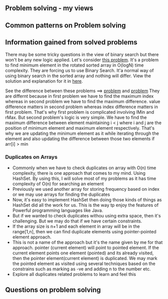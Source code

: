 ## Problem solving - my views

## Common patterns on Problem solving

## Information gained from solved problems

  There may be some tricky questions in the view of binary search but there won't be any new logic applied. Let's
  consider [this problem](https://leetcode.com/problems/find-minimum-in-rotated-sorted-array/description/).
  It's a problem to find minimum element in the rotated sorted array in O(logN) time complexity.
  They are forcing us to use Binary Search. It'a normal way of using binary search in the sorted array and nothing will differ.
  View the solution and explanation for it in [here](https://github.com/Danusshkumar/LeetCode-problems/blob/main/minimumElementInO(logn).java).

  See the difference between these problems ==> [problem](https://practice.geeksforgeeks.org/problems/maximum-index-1587115620/1) and [problem](https://leetcode.com/problems/maximum-difference-between-increasing-elements/description/)
   They are differnt because in first problem we have to find the maximum index whereas in second problem we have to find the maximum difference.
  value difference matters in second problem whereas index difference matters in first problem. That's why first problem is complicated involving lMin and
  rMax. 
  But second problem's logic is very simple. We have to find the maximum difference between element maintaining i < j where i and j are the position of minimum element and maximum element respectively. That's why we are updating the minimum element as it while iterating through the element and also updating the difference between those two elements if arr[i] > min

### Duplicates on Arrays

- Commonly when we have to check duplicates on array with O(n) time complexity, there is one approach that comes to my mind. Using HashSet. By using this, I will solve most of my problems as it has time complexity of O(n) for searching an element
- Previously we used another array for storing frequency based on index or we may use arrays for finding the duplicates
- Now, it's easy to implement HashSet then doing those kinds of things as HashSet did all the work for us. This is the way tp enjoy the features of Powerful programming languages
 like Java.
- But if we wanted to check duplicates withou using extra space, then it's challenging. But we may do that if we have certain constraints. 
- If the array size is n+1 and each element in array will be in the range[1,n], then we can find duplicate elements using pointer-pointed element approach. 
- This is not a name of the approach but it's the name given by me for that approach. pointer (current element) will point to pointed element. If the current element points one element (pointed) and its already visited, then the pointer element(current element) is duplicated. We may mark the pointed element as visited using several techniques based on the constrains such as marking as -ve and adding n to the number etc.
- Explore all duplicates related problems to learn and feel this

## Questions on problem solving
